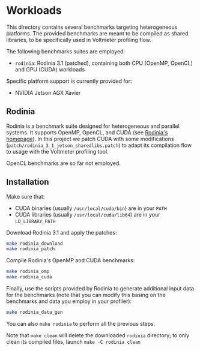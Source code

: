 # Workloads

This directory contains several benchmarks targeting heterogeneous platforms. The provided benchmarks are meant to be compiled as shared libraries, to be specifically used in Voltmeter profiling flow.

The following benchmarks suites are employed:
- `rodinia`: Rodinia 3.1 (patched), containing both CPU (OpenMP, OpenCL) and GPU (CUDA) workloads

Specific platform support is currently provided for:
- NVIDIA Jetson AGX Xavier

## Rodinia

Rodinia is a benchmark suite designed for heterogeneous and parallel systems. It supports OpenMP, OpenCL, and CUDA (see [Rodinia's homepage](http://www.cs.virginia.edu/rodinia/doku.php)).
In this project we patch CUDA with some modifications (`patch/rodinia_3_1_jetson_sharedlibs.patch`) to adapt its compilation flow to usage with the Voltmeter profiling tool.

OpenCL benchmarks are so far not employed.

## Installation

Make sure that:
- CUDA binaries (usually `/usr/local/cuda/bin`) are in your `PATH`
- CUDA libraries (usually `/usr/local/cuda/lib64`) are in your `LD_LIBRARY_PATH`

Download Rodinia 3.1 and apply the patches:
```bash
make rodinia_download
make rodinia_patch
```

Compile Rodinia's OpenMP and CUDA benchmarks:
```bash
make rodinia_omp
make rodinia_cuda
```

Finally, use the scripts provided by Rodinia to generate additional input data for the benchmarks (note that you can modify this basing on the benchmarks and data you employ in your profiler):
```bash
make rodinia_data_gen
```
You can also `make rodinia` to perform all the previous steps.

Note that `make clean` will delete the downloaded `rodinia` directory; to only clean its compiled files, launch `make -C rodinia clean`
